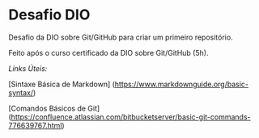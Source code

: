 # Desafio DIO

Desafio da DIO sobre Git/GitHub para criar um primeiro repositório.

Feito após o curso certificado da DIO sobre Git/GitHub (5h).

*Links Úteis:*

[Sintaxe Básica de Markdown] (https://www.markdownguide.org/basic-syntax/)

[Comandos Básicos de Git] (https://confluence.atlassian.com/bitbucketserver/basic-git-commands-776639767.html)
